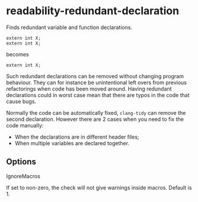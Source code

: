 readability-redundant-declaration
=================================

Finds redundant variable and function declarations.

    extern int X;
    extern int X;

becomes

    extern int X;

Such redundant declarations can be removed without changing program
behaviour. They can for instance be unintentional left overs from
previous refactorings when code has been moved around. Having redundant
declarations could in worst case mean that there are typos in the code
that cause bugs.

Normally the code can be automatically fixed, `clang-tidy` can remove
the second declaration. However there are 2 cases when you need to fix
the code manually:

-   When the declarations are in different header files;
-   When multiple variables are declared together.

Options
-------

IgnoreMacros

If set to non-zero, the check will not give warnings inside macros.
Default is <span class="title-ref">1</span>.
